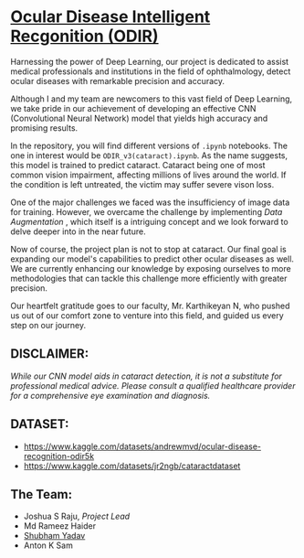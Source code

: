# <u>Ocular Disease Intelligent Recgonition (ODIR)</u>


Harnessing the power of Deep Learning, our project is dedicated to assist medical professionals and institutions in the field of ophthalmology, detect ocular diseases with remarkable precision and accuracy.


Although I and my team are newcomers to this vast field of Deep Learning, we take pride in our achievement of developing an effective CNN (Convolutional Neural Network) model that yields high accuracy and promising results.

In the repository, you will find different versions of `.ipynb` notebooks. The one in interest would be `ODIR_v3(cataract).ipynb`. As the name suggests, this model is trained to predict cataract. Cataract being one of most common vision impairment, affecting millions of lives around the world. If the condition is left untreated, the victim may suffer severe vison loss.

One of the major challenges we faced was the insufficiency of image data for training. However, we overcame the challenge by implementing *Data Augmentation* , which itself is a intriguing concept and we look forward to delve deeper into in the near future.


Now of course, the project plan is not to stop at cataract. Our final goal is expanding our model's capabilities to predict other ocular diseases as well. We are currently enhancing our knowledge by exposing ourselves to more methodologies that can tackle this challenge more efficiently with greater precision.


Our heartfelt gratitude goes to our faculty, Mr. Karthikeyan N, who pushed us out of our comfort zone to venture into this field, and guided us every step on our journey.

## **DISCLAIMER:**

*While our CNN model aids in cataract detection, it is not a substitute for professional medical advice. Please consult a qualified healthcare provider for a comprehensive eye examination and diagnosis.*

## **DATASET:**

- https://www.kaggle.com/datasets/andrewmvd/ocular-disease-recognition-odir5k 
- https://www.kaggle.com/datasets/jr2ngb/cataractdataset

## The Team:
- Joshua S Raju, *Project Lead*
-  Md Rameez Haider
-  [Shubham Yadav](https://github.com/offshujr04)
-  Anton K Sam
